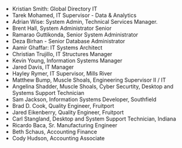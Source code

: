 - Kristian Smith: Global Directory IT
- Tarek Mohamed, IT Supervisor - Data & Analytics
- Adrian Wise: System Admin, Technical Services Manager.
- Brent Hall, System Administrator Senior
- Ramarao Guttikonda, Senior System Administrator
- Deza Birhan - Senior Database Administrator
- Aamir Ghaffar: IT Systems Architect
- Christian Trujillo, IT Structures Manager
- Kevin Young, Information Systems Manager
- Jared Davis, IT Manager
- Hayley Rymer, IT Supervisor, Mills River
- Matthew Bump, Muscle Shoals, Engineering Supervisor II / IT
- Angelina Shadder, Muscle Shoals, Cyber Securtity, Desktop and Systems Support Technician
- Sam Jackson, Information Systems Developer, Southfield
- Brad D. Cook, Quality Engineer, Fruitport
- Jared Eikenberry, Quality Engineer, Fruitport
- Carl Stangland, Desktop and System Support Technician, Indiana
- Ricardo Baca, Sr. Manufacturing Engineer
- Beth Schaus, Accounting Finance
- Cody Hudson, Accounting Associate
